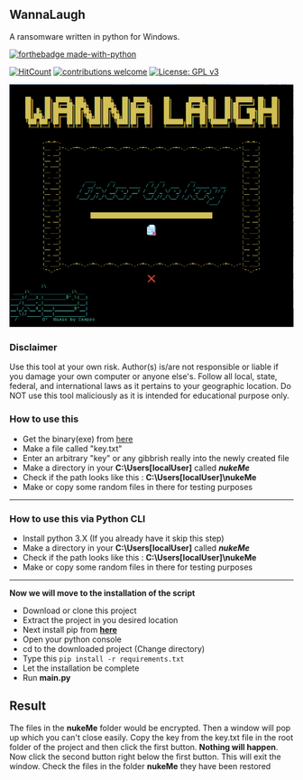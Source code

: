 ## WannaLaugh
 A ransomware written in python for Windows.

[![forthebadge made-with-python](http://ForTheBadge.com/images/badges/made-with-python.svg)](https://www.python.org/)

[![HitCount](http://hits.dwyl.io/sakshatshinde/Plei.svg)](http://hits.dwyl.io/sakshatshinde/Plei) [![contributions welcome](https://img.shields.io/badge/contributions-welcome-brightgreen.svg?style=flat)](https://github.com/dwyl/esta/issues) [![License: GPL v3](https://img.shields.io/badge/License-GPLv3-blue.svg)](https://www.gnu.org/licenses/gpl-3.0)

![Screenshot](wL.png)

### Disclaimer
 Use this tool at your own risk. Author(s) is/are not responsible or liable if you damage your own computer or anyone else's. Follow all local, state,  federal, and international laws as it pertains to your geographic location. Do NOT use this tool maliciously as it is intended for educational purpose only.

### **How to use this**

- Get the binary(exe) from [here](https://github.com/sakshatshinde/WannaLaugh/releases)
- Make a file called "key.txt"
- Enter an arbitrary "key" or any gibbrish really into the newly created file
- Make a directory in your __C:\Users\[localUser]__ called ***nukeMe***
- Check if the path looks like this : __C:\Users\[localUser]\nukeMe__
- Make or copy some random files in there for testing purposes
---

### **How to use this via Python CLI** 

- Install python 3.X (If you already have it skip this step)
- Make a directory in your __C:\Users\[localUser]__ called ***nukeMe***
- Check if the path looks like this : __C:\Users\[localUser]\nukeMe__
- Make or copy some random files in there for testing purposes
---
**Now we will move to the installation of the script**
- Download or clone this project
- Extract the project in you desired location
- Next install pip from [**here**](https://pip.pypa.io/en/stable/installing/)
- Open your python console
- cd to the downloaded project (Change directory)
- Type this `pip install -r requirements.txt`
- Let the installation be complete
- Run **main.py**

## Result
The files in the **nukeMe** folder would be encrypted. Then a window will pop up which you can't close easily.
Copy the key from the key.txt file in the root folder of the project and then click the first button. **Nothing will happen**.
Now click the second button right below the first button. This will exit the window. 
Check the files in the folder **nukeMe** they have been restored
